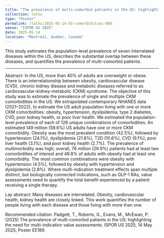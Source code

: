 ```yaml
---
title: "The prevalence of multi-comorbid patients in the US: highlighting the need for multi-indication value assessments"
collection: talks
type: "Poster"
permalink: /talks/2025-05-14-US-comorbidities-006
venue: "ISPOR US 2025"
date: 2025-05-14
location: "Montréal, Quebec, Canada"
---
```


This study estimates the population-level prevalence of seven interrelated diseases within the US, describes the substantial overlap between these diseases, and quantifies the prevalence of multi-comorbid patients. 

---

Abstract: In the US, more than 40% of adults are overweight or obese. There is an interrelationship between obesity, cardiovascular disease (CVD), chronic kidney disease and metabolic diseases referred to as cardiovascular-kidney-metabolic (CKM) syndrome. The objective of this study was to estimate the prevalence of single and multiple CKM comorbidities in the US. We extrapolated contemporary NHANES data (2021–2022), to estimate the US adult population living with one or more CKM comorbidities: obesity, hypertension, dyslipidemia, type 2 diabetes, CVD, poor kidney health, or poor liver health. We estimated the population-level prevalence of each of 128 unique combinations of comorbidities. An estimated 149 million (59.6%) US adults have one or more CKM comorbidity. Obesity was the most prevalent condition (42.5%), followed by hypertension (24.1%), dyslipidemia (21.8%), T2D (10.6%), CVD (9.1%), poor liver health (3.1%), and poor kidney health (2.7%). The prevalence of multimorbidity was high; overall, 76 million (29.9%) patients had at least two comorbidities of interest and 48.8% of adults with obesity had at least one comorbidity. The most common combinations were obesity with hypertension (4.5%), followed by obesity with hypertension and dyslipidemia (2.8%). Where multi-indication treatment effects span multiple distinct, but biologically connected indications, such as GLP-1 RAs, value assessments need to quantify the total benefit experienced by a patient receiving a single therapy.  

Lay abstract: Many diseases are interrelated. Obesity, cardiovascular health, kidney health are closely linked. This work quantifies the number of people living with each disease and those living with more than one.

Recommended citation: Padgett, T., Roberts, G., Evans, M., McEwan, P. (2025) The prevalence of multi-comorbid patients in the US: highlighting the need for multi-indication value assessments. ISPOR US 2025, 14 May 2025; Poster EE189.